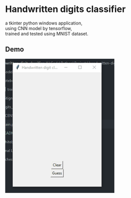 # Handwritten digits classifier
a tkinter python windows application, </br>
using CNN model by tensorflow, </br>
trained and tested using MNIST dataset.


## Demo
![Alt Text](media/digit_classifier.gif)